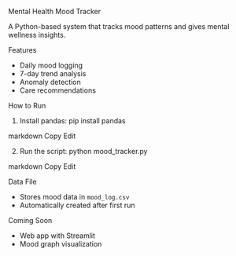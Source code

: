  Mental Health Mood Tracker

A Python-based system that tracks mood patterns and gives mental wellness insights.

Features
- Daily mood logging
- 7-day trend analysis
- Anomaly detection
- Care recommendations

 How to Run

1. Install pandas:
pip install pandas

markdown
Copy
Edit

2. Run the script:
python mood_tracker.py

markdown
Copy
Edit

 Data File
- Stores mood data in `mood_log.csv`
- Automatically created after first run

 Coming Soon
- Web app with Streamlit
- Mood graph visualization
